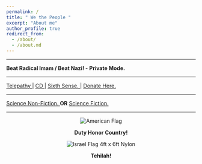 ```yaml
---
permalink: /
title: " We the People " 
excerpt: "About me"
author_profile: true
redirect_from: 
  - /about/
  - /about.md
---
```




<hr style="height:2px;border-width:0;color:gray;background-color:gray">


<b>  Beat Radical Imam / Beat Nazi!  </b> - <b> Private Mode. </b>


<hr style="height:2px;border-width:0;color:gray;background-color:gray">




<a href=" https://www.collinsdictionary.com/us/dictionary/english/telepathy "> Telepathy  </a> | <a href=" https://dictionary.cambridge.org/us/dictionary/english/telepathy "> CD  </a> | <a href=" https://www.collinsdictionary.com/us/dictionary/english/sixth-sense "> Sixth Sense. </a> |         <a href=" https://www.paypal.com/donate/?business=FYX2GY3ENQP9U&no_recurring=0&item_name=Your+unique+opportunity+to+encourage+Alain+G.+Shumbusho+to+make+the+world+a+better+place.&currency_code=USD">  Donate Here. </a> 




<hr style="height:2px;border-width:0;color:gray;background-color:gray">


 <a href=" https://www.merriam-webster.com/dictionary/nonfiction "> Science Non-Fiction. </a>  <b>OR</b> <a href=" https://www.merriam-webster.com/dictionary/science%20fiction "> Science Fiction. </a>   


<hr style="height:2px;border-width:0;color:gray;background-color:gray">


<div class="mo-copyright">
            <div class="container" style="text-align:center;">
                <p>
                  

<img src="https://il.usembassy.gov/wp-content/themes/cms3/dist/images/us-flag-logo-footer.png" alt="American Flag" title="American Flag">

<b> Duty Honor Country! </b>

<img src="https://cdn11.bigcommerce.com/s-e2nupsxogj/images/stencil/50x50/products/6583/40512/izgubbg8gncm7xv67a1g__67596.1697212710.jpg?c=1" alt="Israel Flag 4ft x 6ft Nylon" title="Israel Flag 4ft x 6ft Nylon" sizes="50px">


<b> Tehilah!  </b>






